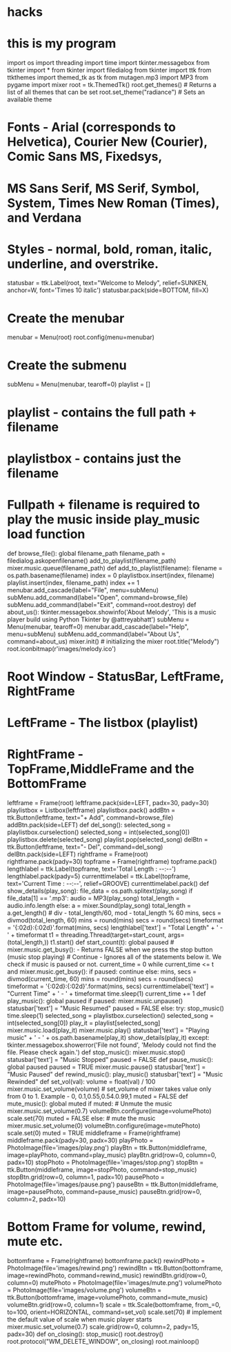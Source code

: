 # hacks
# this is my program
import os
import threading
import time
import tkinter.messagebox
from tkinter import *
from tkinter import filedialog
from tkinter import ttk
from ttkthemes import themed_tk as tk
from mutagen.mp3 import MP3
from pygame import mixer
root = tk.ThemedTk()
root.get_themes()                 # Returns a list of all themes that can be set
root.set_theme("radiance")        # Sets an available theme
# Fonts - Arial (corresponds to Helvetica), Courier New (Courier), Comic Sans MS, Fixedsys,
# MS Sans Serif, MS Serif, Symbol, System, Times New Roman (Times), and Verdana

# Styles - normal, bold, roman, italic, underline, and overstrike.
statusbar = ttk.Label(root, text="Welcome to Melody", relief=SUNKEN, anchor=W, font='Times 10 italic')
statusbar.pack(side=BOTTOM, fill=X)
# Create the menubar
menubar = Menu(root)
root.config(menu=menubar)
# Create the submenu
subMenu = Menu(menubar, tearoff=0)
playlist = []
# playlist - contains the full path + filename
# playlistbox - contains just the filename
# Fullpath + filename is required to play the music inside play_music load function
def browse_file():
    global filename_path
    filename_path = filedialog.askopenfilename()
    add_to_playlist(filename_path)
    mixer.music.queue(filename_path)
def add_to_playlist(filename):
    filename = os.path.basename(filename)
    index = 0
    playlistbox.insert(index, filename)
    playlist.insert(index, filename_path)
    index += 1
menubar.add_cascade(label="File", menu=subMenu)
subMenu.add_command(label="Open", command=browse_file)
subMenu.add_command(label="Exit", command=root.destroy)
def about_us():
    tkinter.messagebox.showinfo('About Melody', 'This is a music player build using Python Tkinter by @attreyabhatt')
subMenu = Menu(menubar, tearoff=0)
menubar.add_cascade(label="Help", menu=subMenu)
subMenu.add_command(label="About Us", command=about_us)
mixer.init()  # initializing the mixer
root.title("Melody")
root.iconbitmap(r'images/melody.ico')
# Root Window - StatusBar, LeftFrame, RightFrame
# LeftFrame - The listbox (playlist)
# RightFrame - TopFrame,MiddleFrame and the BottomFrame
leftframe = Frame(root)
leftframe.pack(side=LEFT, padx=30, pady=30)
playlistbox = Listbox(leftframe)
playlistbox.pack()
addBtn = ttk.Button(leftframe, text="+ Add", command=browse_file)
addBtn.pack(side=LEFT)
def del_song():
    selected_song = playlistbox.curselection()
    selected_song = int(selected_song[0])
    playlistbox.delete(selected_song)
    playlist.pop(selected_song)
delBtn = ttk.Button(leftframe, text="- Del", command=del_song)
delBtn.pack(side=LEFT)
rightframe = Frame(root)
rightframe.pack(pady=30)
topframe = Frame(rightframe)
topframe.pack()
lengthlabel = ttk.Label(topframe, text='Total Length : --:--')
lengthlabel.pack(pady=5)
currenttimelabel = ttk.Label(topframe, text='Current Time : --:--', relief=GROOVE)
currenttimelabel.pack()
def show_details(play_song):
    file_data = os.path.splitext(play_song)
    if file_data[1] == '.mp3':
        audio = MP3(play_song)
        total_length = audio.info.length
    else:
        a = mixer.Sound(play_song)
        total_length = a.get_length()
    # div - total_length/60, mod - total_length % 60
    mins, secs = divmod(total_length, 60)
    mins = round(mins)
    secs = round(secs)
    timeformat = '{:02d}:{:02d}'.format(mins, secs)
    lengthlabel['text'] = "Total Length" + ' - ' + timeformat
    t1 = threading.Thread(target=start_count, args=(total_length,))
    t1.start()
def start_count(t):
    global paused
    # mixer.music.get_busy(): - Returns FALSE when we press the stop button (music stop playing)
    # Continue - Ignores all of the statements below it. We check if music is paused or not.
    current_time = 0
    while current_time <= t and mixer.music.get_busy():
        if paused:
            continue
        else:
            mins, secs = divmod(current_time, 60)
            mins = round(mins)
            secs = round(secs)
            timeformat = '{:02d}:{:02d}'.format(mins, secs)
            currenttimelabel['text'] = "Current Time" + ' - ' + timeformat
            time.sleep(1)
            current_time += 1
def play_music():
    global paused
    if paused:
        mixer.music.unpause()
        statusbar['text'] = "Music Resumed"
        paused = FALSE
    else:
        try:
            stop_music()
            time.sleep(1)
            selected_song = playlistbox.curselection()
            selected_song = int(selected_song[0])
            play_it = playlist[selected_song]
            mixer.music.load(play_it)
            mixer.music.play()
            statusbar['text'] = "Playing music" + ' - ' + os.path.basename(play_it)
            show_details(play_it)
        except:
            tkinter.messagebox.showerror('File not found', 'Melody could not find the file. Please check again.')
def stop_music():
    mixer.music.stop()
    statusbar['text'] = "Music Stopped"
paused = FALSE
def pause_music():
    global paused
    paused = TRUE
    mixer.music.pause()
    statusbar['text'] = "Music Paused"
def rewind_music():
    play_music()
    statusbar['text'] = "Music Rewinded"
def set_vol(val):
    volume = float(val) / 100
    mixer.music.set_volume(volume)
    # set_volume of mixer takes value only from 0 to 1. Example - 0, 0.1,0.55,0.54.0.99,1
muted = FALSE
def mute_music():
    global muted
    if muted:  # Unmute the music
        mixer.music.set_volume(0.7)
        volumeBtn.configure(image=volumePhoto)
        scale.set(70)
        muted = FALSE
    else:  # mute the music
        mixer.music.set_volume(0)
        volumeBtn.configure(image=mutePhoto)
        scale.set(0)
        muted = TRUE
middleframe = Frame(rightframe)
middleframe.pack(pady=30, padx=30)
playPhoto = PhotoImage(file='images/play.png')
playBtn = ttk.Button(middleframe, image=playPhoto, command=play_music)
playBtn.grid(row=0, column=0, padx=10)
stopPhoto = PhotoImage(file='images/stop.png')
stopBtn = ttk.Button(middleframe, image=stopPhoto, command=stop_music)
stopBtn.grid(row=0, column=1, padx=10)
pausePhoto = PhotoImage(file='images/pause.png')
pauseBtn = ttk.Button(middleframe, image=pausePhoto, command=pause_music)
pauseBtn.grid(row=0, column=2, padx=10)
# Bottom Frame for volume, rewind, mute etc.
bottomframe = Frame(rightframe)
bottomframe.pack()
rewindPhoto = PhotoImage(file='images/rewind.png')
rewindBtn = ttk.Button(bottomframe, image=rewindPhoto, command=rewind_music)
rewindBtn.grid(row=0, column=0)
mutePhoto = PhotoImage(file='images/mute.png')
volumePhoto = PhotoImage(file='images/volume.png')
volumeBtn = ttk.Button(bottomframe, image=volumePhoto, command=mute_music)
volumeBtn.grid(row=0, column=1)
scale = ttk.Scale(bottomframe, from_=0, to=100, orient=HORIZONTAL, command=set_vol)
scale.set(70)  # implement the default value of scale when music player starts
mixer.music.set_volume(0.7)
scale.grid(row=0, column=2, pady=15, padx=30)
def on_closing():
    stop_music()
    root.destroy()
root.protocol("WM_DELETE_WINDOW", on_closing)
root.mainloop()
